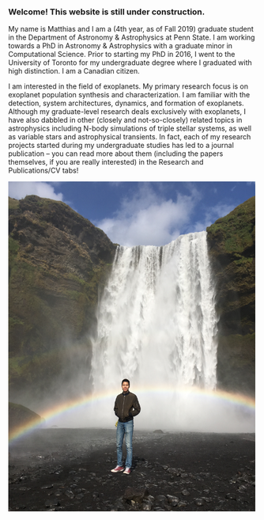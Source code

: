 ### Welcome! This website is still under construction.

My name is Matthias and I am a (4th year, as of Fall 2019) graduate student in the Department of Astronomy & Astrophysics at Penn State. I am working towards a PhD in Astronomy & Astrophysics with a graduate minor in Computational Science. Prior to starting my PhD in 2016, I went to the University of Toronto for my undergraduate degree where I graduated with high distinction. I am a Canadian citizen.

I am interested in the field of exoplanets. My primary research focus is on exoplanet population synthesis and characterization. I am familiar with the detection, system architectures, dynamics, and formation of exoplanets. Although my graduate-level research deals exclusively with exoplanets, I have also dabbled in other (closely and not-so-closely) related topics in astrophysics including N-body simulations of triple stellar systems, as well as variable stars and astrophysical transients. In fact, each of my research projects started during my undergraduate studies has led to a journal publication – you can read more about them (including the papers themselves, if you are really interested) in the Research and Publications/CV tabs!

<img src="/photos/Iceland_Skogafoss_me1.JPG" alt="Photo of me in Iceland, August 2019" width="500" class="rotate180"/>
